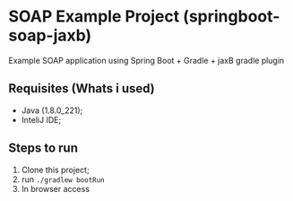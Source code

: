 # SOAP Example Project (springboot-soap-jaxb)

Example SOAP application using Spring Boot + Gradle + jaxB  gradle plugin

## Requisites (Whats i used)

- Java  (1.8.0_221);
- InteliJ IDE;

## Steps to run

1. Clone this project;
2. run ```./gradlew bootRun```
3. In browser access 
